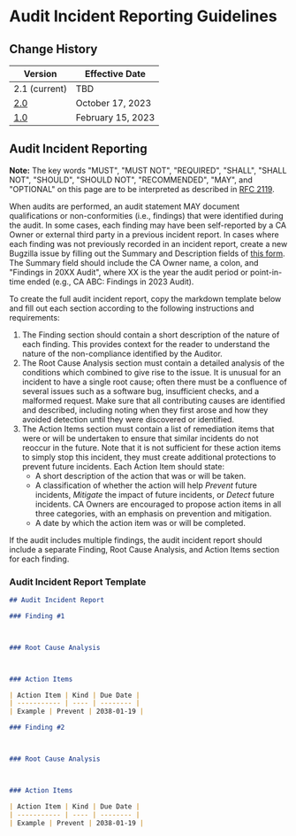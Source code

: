 # Audit Incident Reporting Guidelines

## Change History

|Version|Effective Date|
|-|-|
|2.1 (current)|TBD| 
|[2.0](https://github.com/mozilla/www.ccadb.org/blob/master/incident_archive/ir_version_2_0.md)|October 17, 2023| 
|[1.0](https://github.com/mozilla/www.ccadb.org/blob/master/incident_archive/ir_version_1_0.md)|February 15, 2023|

## Audit Incident Reporting

**Note:** The key words "MUST", "MUST NOT", "REQUIRED", "SHALL", "SHALL NOT", "SHOULD", "SHOULD NOT", "RECOMMENDED", "MAY", and "OPTIONAL" on this page are to be interpreted as described in [RFC 2119](https://datatracker.ietf.org/doc/html/rfc2119).

When audits are performed, an audit statement MAY document qualifications or non-conformities (i.e., findings) that were identified during the audit. In some cases, each finding may have been self-reported by a CA Owner or external third party in a previous incident report. In cases where each finding was not previously recorded in an incident report, create a new Bugzilla issue by filling out the Summary and Description fields of [this form](https://bugzilla.mozilla.org/enter_bug.cgi?format=__default__&product=CA%20Program&component=CA%20Certificate%20Compliance&bug_type=task). The Summary field should include the CA Owner name, a colon, and "Findings in 20XX Audit", where XX is the year the audit period or point-in-time ended (e.g., CA ABC: Findings in 2023 Audit).

To create the full audit incident report, copy the markdown template below and fill out each section according to the following instructions and requirements:

1. The Finding section should contain a short description of the nature of each finding. This provides context for the reader to understand the nature of the non-compliance identified by the Auditor.
2. The Root Cause Analysis section must contain a detailed analysis of the conditions which combined to give rise to the issue. It is unusual for an incident to have a single root cause; often there must be a confluence of several issues such as a software bug, insufficient checks, and a malformed request. Make sure that all contributing causes are identified and described, including noting when they first arose and how they avoided detection until they were discovered or identified.
3. The Action Items section must contain a list of remediation items that were or will be undertaken to ensure that similar incidents do not reoccur in the future. Note that it is not sufficient for these action items to simply stop this incident, they must create additional protections to prevent future incidents. Each Action Item should state:
   - A short description of the action that was or will be taken.
   - A classification of whether the action will help _Prevent_ future incidents, _Mitigate_ the impact of future incidents, or _Detect_ future incidents. CA Owners are encouraged to propose action items in all three categories, with an emphasis on prevention and mitigation.
   - A date by which the action item was or will be completed.

If the audit includes multiple findings, the audit incident report should include a separate Finding, Root Cause Analysis, and Action Items section for each finding. 

### Audit Incident Report Template

```markdown
## Audit Incident Report

### Finding #1



### Root Cause Analysis



### Action Items

| Action Item | Kind | Due Date |
| ----------- | ---- | -------- |
| Example | Prevent | 2038-01-19 |

### Finding #2



### Root Cause Analysis



### Action Items

| Action Item | Kind | Due Date |
| ----------- | ---- | -------- |
| Example | Prevent | 2038-01-19 |

```


